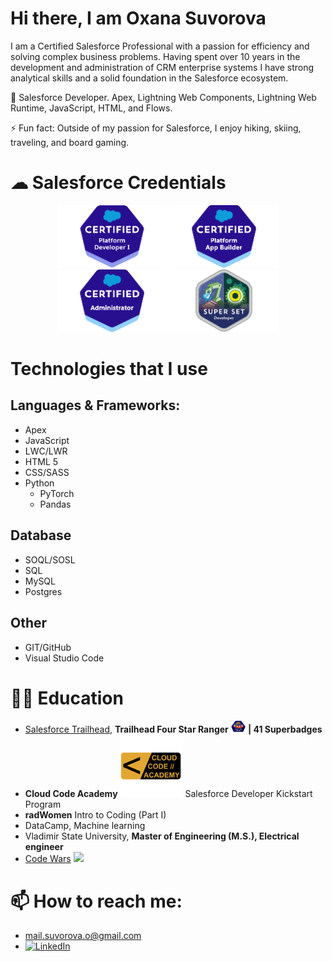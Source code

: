 
# Hi there, I am Oxana Suvorova 

I am a Certified Salesforce Professional with a passion for efficiency and solving complex business problems. Having spent over 10 years in the development and administration of CRM enterprise systems I have strong analytical skills and a solid foundation in the Salesforce ecosystem.

🌱 Salesforce Developer. Apex, Lightning Web Components, Lightning Web Runtime, JavaScript, HTML, and Flows.
<!-- 🔭 I’m currently working on the [DGI-Portfolio Project](https://github.com/ManoolK/DGI-Portfolio). -->

⚡ Fun fact: Outside of my passion for Salesforce, I enjoy hiking, skiing, traveling, and board gaming.

# ☁ Salesforce Credentials
<div align="center">
	<img src='/assets/Platform-Developer-I.png' height='100' alt="Platform Developer I">
	<img src='/assets/app_builder.png' height='100' alt="Platform App Builder">
	<img src='/assets/administrator.png' height='100' alt="Administrator">
	<img src='/assets/Developer_Super_Set.png' height='100' alt="Developer Super Set">
</div>

# Technologies that I use

## Languages & Frameworks:
- Apex
- JavaScript
- LWC/LWR
- HTML 5
- CSS/SASS
- Python
	- PyTorch
	- Pandas

## Database
- SOQL/SOSL
- SQL
- MySQL
- Postgres

## Other
- GIT/GitHub
- Visual Studio Code 

# 👩‍🎓 Education 
- [Salesforce Trailhead](https://www.salesforce.com/trailblazer/suvorova), **Trailhead Four Star Ranger** <img src='/assets/four-star-ranger.png' height='20'> **| 41 Superbadges**
- **Cloud Code Academy** <img src='/assets/CCA - Dark Background - Alumni.png' height='100' alt="Cloud Code Academy Alumni"> Salesforce Developer Kickstart Program
- **radWomen** Intro to Coding (Part I)
- DataCamp, Machine learning
- Vladimir State University, **Master of Engineering (M.S.), Electrical engineer**  
- [Code Wars](https://www.codewars.com/users/manoolk) <img src="https://www.codewars.com/users/manoolk/badges/micro">

# 📫 How to reach me:
- <mail.suvorova.o@gmail.com>
- [![LinkedIn](https://img.shields.io/badge/LinkedIn-%230077B5.svg?logo=linkedin&logoColor=white)](https://linkedin.com/in/suvorovaoxana) 

<!-- # 📊 GitHub Stats
<div align="center">
  <img src="https://github-readme-stats.vercel.app/api?username=ManoolK&hide_title=false&hide_rank=true&show_icons=true&include_all_commits=true&count_private=true&disable_animations=false&theme=dracula&locale=en&hide_border=false" height="150" alt="stats graph"  />
  <img src="https://github-readme-stats.vercel.app/api/top-langs?username=ManoolK&locale=en&hide_title=false&layout=compact&card_width=320&langs_count=5&theme=dracula&hide_border=false" height="150" alt="languages graph"  />
</div> -->


<!--
Here are some ideas to get you started:

- 👯 I’m looking to collaborate on ...
- 🤔 I’m looking for help with ...
- 💬 Ask me about ...
- 😄 Pronouns: ...
-->

